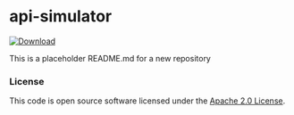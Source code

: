
# api-simulator

 [ ![Download](https://api.bintray.com/packages/hmrc/releases/api-simulator/images/download.svg) ](https://bintray.com/hmrc/releases/api-simulator/_latestVersion)

This is a placeholder README.md for a new repository

### License

This code is open source software licensed under the [Apache 2.0 License]("http://www.apache.org/licenses/LICENSE-2.0.html").
